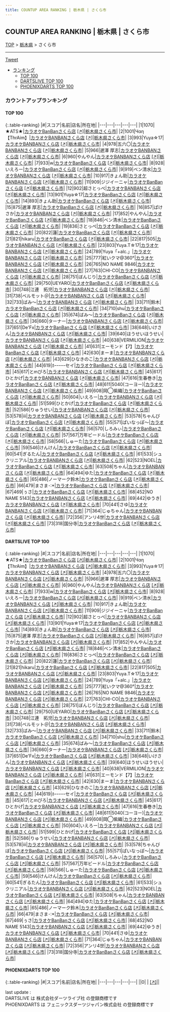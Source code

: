 ```yaml
---
title: COUNTUP AREA RANKING | 栃木県 | さくら市
---
```

## COUNTUP AREA RANKING | 栃木県 | さくら市

[TOP](/darts/rank/) > [栃木県](/darts/rank/栃木県/) > さくら市

___

<a href="https://twitter.com/share?ref_src=twsrc%5Etfw" data-text="COUNTUP AREA RANKING | 栃木県さくら市" class="twitter-share-button" data-hashtags="DARTSLIVE,PHOENIXDARTS,darts,ダーツ" data-show-count="false">Tweet</a>

* [ランキング](#カウントアップランキング)
    * [TOP 100](#top-100)
    * [DARTSLIVE TOP 100](#dartslive-top-100)
    * [PHOENIXDARTS TOP 100](#phoenixdarts-top-100)

### カウントアップランキング

#### TOP 100



{:.table-ranking}
|#|スコア|名前|店名|所在地|
|---|---|---|---|---|
|1|1070|<span class="rank-name-dl">★ATS★</span>|<a href="/darts/rank/shops/249f46923e23f4910d9b047a20a7ba1e.html">カラオケBanBanさくら店</a> <a href="https://search.dartslive.com/jp/shop/249f46923e23f4910d9b047a20a7ba1e">[↗]</a>|<a href="/darts/rank/栃木県/さくら市">栃木県さくら市</a>|
|2|1001|<span class="rank-name-dl">Чαη【ThrAim】</span>|<a href="/darts/rank/shops/249f46923e23f4910d9b047a20a7ba1e.html">カラオケBANBANさくら店</a> <a href="https://search.dartslive.com/jp/shop/249f46923e23f4910d9b047a20a7ba1e">[↗]</a>|<a href="/darts/rank/栃木県/さくら市">栃木県さくら市</a>|
|3|993|<span class="rank-name-dl">Yuya☆17</span>|<a href="/darts/rank/shops/249f46923e23f4910d9b047a20a7ba1e.html">カラオケBANBANさくら店</a> <a href="https://search.dartslive.com/jp/shop/249f46923e23f4910d9b047a20a7ba1e">[↗]</a>|<a href="/darts/rank/栃木県/さくら市">栃木県さくら市</a>|
|4|978|<span class="rank-name-dl">五六〇</span>|<a href="/darts/rank/shops/249f46923e23f4910d9b047a20a7ba1e.html">カラオケBANBANさくら店</a> <a href="https://search.dartslive.com/jp/shop/249f46923e23f4910d9b047a20a7ba1e">[↗]</a>|<a href="/darts/rank/栃木県/さくら市">栃木県さくら市</a>|
|5|966|<span class="rank-name-dl">遅澤 厚志</span>|<a href="/darts/rank/shops/249f46923e23f4910d9b047a20a7ba1e.html">カラオケBANBANさくら店</a> <a href="https://search.dartslive.com/jp/shop/249f46923e23f4910d9b047a20a7ba1e">[↗]</a>|<a href="/darts/rank/栃木県/さくら市">栃木県さくら市</a>|
|6|960|<span class="rank-name-dl">やんやん</span>|<a href="/darts/rank/shops/249f46923e23f4910d9b047a20a7ba1e.html">カラオケBANBANさくら店</a> <a href="https://search.dartslive.com/jp/shop/249f46923e23f4910d9b047a20a7ba1e">[↗]</a>|<a href="/darts/rank/栃木県/さくら市">栃木県さくら市</a>|
|7|933|<span class="rank-name-dl">w</span>|<a href="/darts/rank/shops/249f46923e23f4910d9b047a20a7ba1e.html">カラオケBanBanさくら店</a> <a href="https://search.dartslive.com/jp/shop/249f46923e23f4910d9b047a20a7ba1e">[↗]</a>|<a href="/darts/rank/栃木県/さくら市">栃木県さくら市</a>|
|8|928|<span class="rank-name-dl">いえろー</span>|<a href="/darts/rank/shops/249f46923e23f4910d9b047a20a7ba1e.html">カラオケBanBanさくら店</a> <a href="https://search.dartslive.com/jp/shop/249f46923e23f4910d9b047a20a7ba1e">[↗]</a>|<a href="/darts/rank/栃木県/さくら市">栃木県さくら市</a>|
|9|919|<span class="rank-name-dl">ベン清水</span>|<a href="/darts/rank/shops/249f46923e23f4910d9b047a20a7ba1e.html">カラオケBANBANさくら店</a> <a href="https://search.dartslive.com/jp/shop/249f46923e23f4910d9b047a20a7ba1e">[↗]</a>|<a href="/darts/rank/栃木県/さくら市">栃木県さくら市</a>|
|10|917|<span class="rank-name-dl">きょん助</span>|<a href="/darts/rank/shops/249f46923e23f4910d9b047a20a7ba1e.html">カラオケBANBANさくら店</a> <a href="https://search.dartslive.com/jp/shop/249f46923e23f4910d9b047a20a7ba1e">[↗]</a>|<a href="/darts/rank/栃木県/さくら市">栃木県さくら市</a>|
|11|909|<span class="rank-name-dl">ジジイーニャ</span>|<a href="/darts/rank/shops/249f46923e23f4910d9b047a20a7ba1e.html">カラオケBanBanさくら店</a> <a href="https://search.dartslive.com/jp/shop/249f46923e23f4910d9b047a20a7ba1e">[↗]</a>|<a href="/darts/rank/栃木県/さくら市">栃木県さくら市</a>|
|12|902|<span class="rank-name-dl">超さとっぺ</span>|<a href="/darts/rank/shops/249f46923e23f4910d9b047a20a7ba1e.html">カラオケBANBANさくら店</a> <a href="https://search.dartslive.com/jp/shop/249f46923e23f4910d9b047a20a7ba1e">[↗]</a>|<a href="/darts/rank/栃木県/さくら市">栃木県さくら市</a>|
|13|901|<span class="rank-name-dl">Yuya☆17</span>|<a href="/darts/rank/shops/249f46923e23f4910d9b047a20a7ba1e.html">カラオケBanBanさくら店</a> <a href="https://search.dartslive.com/jp/shop/249f46923e23f4910d9b047a20a7ba1e">[↗]</a>|<a href="/darts/rank/栃木県/さくら市">栃木県さくら市</a>|
|14|893|<span class="rank-name-dl">きょん助</span>|<a href="/darts/rank/shops/249f46923e23f4910d9b047a20a7ba1e.html">カラオケBanBanさくら店</a> <a href="https://search.dartslive.com/jp/shop/249f46923e23f4910d9b047a20a7ba1e">[↗]</a>|<a href="/darts/rank/栃木県/さくら市">栃木県さくら市</a>|
|15|875|<span class="rank-name-dl">遅澤 厚志</span>|<a href="/darts/rank/shops/249f46923e23f4910d9b047a20a7ba1e.html">カラオケBanBanさくら店</a> <a href="https://search.dartslive.com/jp/shop/249f46923e23f4910d9b047a20a7ba1e">[↗]</a>|<a href="/darts/rank/栃木県/さくら市">栃木県さくら市</a>|
|16|857|<span class="rank-name-dl">ぱけさか</span>|<a href="/darts/rank/shops/249f46923e23f4910d9b047a20a7ba1e.html">カラオケBANBANさくら店</a> <a href="https://search.dartslive.com/jp/shop/249f46923e23f4910d9b047a20a7ba1e">[↗]</a>|<a href="/darts/rank/栃木県/さくら市">栃木県さくら市</a>|
|17|852|<span class="rank-name-dl">やんやん</span>|<a href="/darts/rank/shops/249f46923e23f4910d9b047a20a7ba1e.html">カラオケBanBanさくら店</a> <a href="https://search.dartslive.com/jp/shop/249f46923e23f4910d9b047a20a7ba1e">[↗]</a>|<a href="/darts/rank/栃木県/さくら市">栃木県さくら市</a>|
|18|846|<span class="rank-name-dl">ベン清水</span>|<a href="/darts/rank/shops/249f46923e23f4910d9b047a20a7ba1e.html">カラオケBanBanさくら店</a> <a href="https://search.dartslive.com/jp/shop/249f46923e23f4910d9b047a20a7ba1e">[↗]</a>|<a href="/darts/rank/栃木県/さくら市">栃木県さくら市</a>|
|19|836|<span class="rank-name-dl">さとっぺ</span>|<a href="/darts/rank/shops/249f46923e23f4910d9b047a20a7ba1e.html">カラオケBanBanさくら店</a> <a href="https://search.dartslive.com/jp/shop/249f46923e23f4910d9b047a20a7ba1e">[↗]</a>|<a href="/darts/rank/栃木県/さくら市">栃木県さくら市</a>|
|20|822|<span class="rank-name-dl">蓮</span>|<a href="/darts/rank/shops/249f46923e23f4910d9b047a20a7ba1e.html">カラオケBanBanさくら店</a> <a href="https://search.dartslive.com/jp/shop/249f46923e23f4910d9b047a20a7ba1e">[↗]</a>|<a href="/darts/rank/栃木県/さくら市">栃木県さくら市</a>|
|21|821|<span class="rank-name-dl">hikaru</span>|<a href="/darts/rank/shops/249f46923e23f4910d9b047a20a7ba1e.html">カラオケBanBanさくら店</a> <a href="https://search.dartslive.com/jp/shop/249f46923e23f4910d9b047a20a7ba1e">[↗]</a>|<a href="/darts/rank/栃木県/さくら市">栃木県さくら市</a>|
|22|817|<span class="rank-name-dl">505</span>|<a href="/darts/rank/shops/249f46923e23f4910d9b047a20a7ba1e.html">カラオケBANBANさくら店</a> <a href="https://search.dartslive.com/jp/shop/249f46923e23f4910d9b047a20a7ba1e">[↗]</a>|<a href="/darts/rank/栃木県/さくら市">栃木県さくら市</a>|
|23|803|<span class="rank-name-dl">Yuya.T☆17</span>|<a href="/darts/rank/shops/249f46923e23f4910d9b047a20a7ba1e.html">カラオケBANBANさくら店</a> <a href="https://search.dartslive.com/jp/shop/249f46923e23f4910d9b047a20a7ba1e">[↗]</a>|<a href="/darts/rank/栃木県/さくら市">栃木県さくら市</a>|
|24|789|<span class="rank-name-dl">Yuya「+alc.」</span>|<a href="/darts/rank/shops/249f46923e23f4910d9b047a20a7ba1e.html">カラオケBANBANさくら店</a> <a href="https://search.dartslive.com/jp/shop/249f46923e23f4910d9b047a20a7ba1e">[↗]</a>|<a href="/darts/rank/栃木県/さくら市">栃木県さくら市</a>|
|25|777|<span class="rank-name-dl">紅いクマ@360°</span>|<a href="/darts/rank/shops/249f46923e23f4910d9b047a20a7ba1e.html">カラオケBANBANさくら店</a> <a href="https://search.dartslive.com/jp/shop/249f46923e23f4910d9b047a20a7ba1e">[↗]</a>|<a href="/darts/rank/栃木県/さくら市">栃木県さくら市</a>|
|26|765|<span class="rank-name-dl">NO NAME 9846</span>|<a href="/darts/rank/shops/249f46923e23f4910d9b047a20a7ba1e.html">カラオケBANBANさくら店</a> <a href="https://search.dartslive.com/jp/shop/249f46923e23f4910d9b047a20a7ba1e">[↗]</a>|<a href="/darts/rank/栃木県/さくら市">栃木県さくら市</a>|
|27|763|<span class="rank-name-dl">CHI-CO</span>|<a href="/darts/rank/shops/249f46923e23f4910d9b047a20a7ba1e.html">カラオケBANBANさくら店</a> <a href="https://search.dartslive.com/jp/shop/249f46923e23f4910d9b047a20a7ba1e">[↗]</a>|<a href="/darts/rank/栃木県/さくら市">栃木県さくら市</a>|
|28|751|<span class="rank-name-dl">ぼんじり</span>|<a href="/darts/rank/shops/249f46923e23f4910d9b047a20a7ba1e.html">カラオケBanBanさくら店</a> <a href="https://search.dartslive.com/jp/shop/249f46923e23f4910d9b047a20a7ba1e">[↗]</a>|<a href="/darts/rank/栃木県/さくら市">栃木県さくら市</a>|
|29|750|<span class="rank-name-dl">UEYARO</span>|<a href="/darts/rank/shops/249f46923e23f4910d9b047a20a7ba1e.html">カラオケBanBanさくら店</a> <a href="https://search.dartslive.com/jp/shop/249f46923e23f4910d9b047a20a7ba1e">[↗]</a>|<a href="/darts/rank/栃木県/さくら市">栃木県さくら市</a>|
|30|748|<span class="rank-name-dl">江連　拓児</span>|<a href="/darts/rank/shops/249f46923e23f4910d9b047a20a7ba1e.html">カラオケBANBANさくら店</a> <a href="https://search.dartslive.com/jp/shop/249f46923e23f4910d9b047a20a7ba1e">[↗]</a>|<a href="/darts/rank/栃木県/さくら市">栃木県さくら市</a>|
|31|738|<span class="rank-name-dl">ベルモット＠</span>|<a href="/darts/rank/shops/249f46923e23f4910d9b047a20a7ba1e.html">カラオケBANBANさくら店</a> <a href="https://search.dartslive.com/jp/shop/249f46923e23f4910d9b047a20a7ba1e">[↗]</a>|<a href="/darts/rank/栃木県/さくら市">栃木県さくら市</a>|
|32|733|<span class="rank-name-dl">ばみ〜</span>|<a href="/darts/rank/shops/249f46923e23f4910d9b047a20a7ba1e.html">カラオケBANBANさくら店</a> <a href="https://search.dartslive.com/jp/shop/249f46923e23f4910d9b047a20a7ba1e">[↗]</a>|<a href="/darts/rank/栃木県/さくら市">栃木県さくら市</a>|
|33|711|<span class="rank-name-dl">鈴木</span>|<a href="/darts/rank/shops/249f46923e23f4910d9b047a20a7ba1e.html">カラオケBanBanさくら店</a> <a href="https://search.dartslive.com/jp/shop/249f46923e23f4910d9b047a20a7ba1e">[↗]</a>|<a href="/darts/rank/栃木県/さくら市">栃木県さくら市</a>|
|34|710|<span class="rank-name-dl">shu</span>|<a href="/darts/rank/shops/249f46923e23f4910d9b047a20a7ba1e.html">カラオケBanBanさくら店</a> <a href="https://search.dartslive.com/jp/shop/249f46923e23f4910d9b047a20a7ba1e">[↗]</a>|<a href="/darts/rank/栃木県/さくら市">栃木県さくら市</a>|
|35|674|<span class="rank-name-dl">ばみ〜</span>|<a href="/darts/rank/shops/249f46923e23f4910d9b047a20a7ba1e.html">カラオケBanBanさくら店</a> <a href="https://search.dartslive.com/jp/shop/249f46923e23f4910d9b047a20a7ba1e">[↗]</a>|<a href="/darts/rank/栃木県/さくら市">栃木県さくら市</a>|
|36|660|<span class="rank-name-dl">ターナー</span>|<a href="/darts/rank/shops/249f46923e23f4910d9b047a20a7ba1e.html">カラオケBANBANさくら店</a> <a href="https://search.dartslive.com/jp/shop/249f46923e23f4910d9b047a20a7ba1e">[↗]</a>|<a href="/darts/rank/栃木県/さくら市">栃木県さくら市</a>|
|37|651|<span class="rank-name-dl">De&#x27;Fx</span>|<a href="/darts/rank/shops/249f46923e23f4910d9b047a20a7ba1e.html">カラオケBanBanさくら店</a> <a href="https://search.dartslive.com/jp/shop/249f46923e23f4910d9b047a20a7ba1e">[↗]</a>|<a href="/darts/rank/栃木県/さくら市">栃木県さくら市</a>|
|38|648|<span class="rank-name-dl">いけさん</span>|<a href="/darts/rank/shops/249f46923e23f4910d9b047a20a7ba1e.html">カラオケBANBANさくら店</a> <a href="https://search.dartslive.com/jp/shop/249f46923e23f4910d9b047a20a7ba1e">[↗]</a>|<a href="/darts/rank/栃木県/さくら市">栃木県さくら市</a>|
|39|640|<span class="rank-name-dl">ほうせいほうせい</span>|<a href="/darts/rank/shops/249f46923e23f4910d9b047a20a7ba1e.html">カラオケBANBANさくら店</a> <a href="https://search.dartslive.com/jp/shop/249f46923e23f4910d9b047a20a7ba1e">[↗]</a>|<a href="/darts/rank/栃木県/さくら市">栃木県さくら市</a>|
|40|638|<span class="rank-name-dl">VERMILION</span>|<a href="/darts/rank/shops/249f46923e23f4910d9b047a20a7ba1e.html">カラオケBANBANさくら店</a> <a href="https://search.dartslive.com/jp/shop/249f46923e23f4910d9b047a20a7ba1e">[↗]</a>|<a href="/darts/rank/栃木県/さくら市">栃木県さくら市</a>|
|41|631|<span class="rank-name-dl">エーモンド【7】</span>|<a href="/darts/rank/shops/249f46923e23f4910d9b047a20a7ba1e.html">カラオケBanBanさくら店</a> <a href="https://search.dartslive.com/jp/shop/249f46923e23f4910d9b047a20a7ba1e">[↗]</a>|<a href="/darts/rank/栃木県/さくら市">栃木県さくら市</a>|
|42|630|<span class="rank-name-dl">まーま</span>|<a href="/darts/rank/shops/249f46923e23f4910d9b047a20a7ba1e.html">カラオケBANBANさくら店</a> <a href="https://search.dartslive.com/jp/shop/249f46923e23f4910d9b047a20a7ba1e">[↗]</a>|<a href="/darts/rank/栃木県/さくら市">栃木県さくら市</a>|
|43|629|<span class="rank-name-dl">ひなきのこ</span>|<a href="/darts/rank/shops/249f46923e23f4910d9b047a20a7ba1e.html">カラオケBANBANさくら店</a> <a href="https://search.dartslive.com/jp/shop/249f46923e23f4910d9b047a20a7ba1e">[↗]</a>|<a href="/darts/rank/栃木県/さくら市">栃木県さくら市</a>|
|44|619|<span class="rank-name-dl">ﾎｰｰｰｰｰセイ</span>|<a href="/darts/rank/shops/249f46923e23f4910d9b047a20a7ba1e.html">カラオケBanBanさくら店</a> <a href="https://search.dartslive.com/jp/shop/249f46923e23f4910d9b047a20a7ba1e">[↗]</a>|<a href="/darts/rank/栃木県/さくら市">栃木県さくら市</a>|
|45|617|<span class="rank-name-dl">とmぴろ</span>|<a href="/darts/rank/shops/249f46923e23f4910d9b047a20a7ba1e.html">カラオケBANBANさくら店</a> <a href="https://search.dartslive.com/jp/shop/249f46923e23f4910d9b047a20a7ba1e">[↗]</a>|<a href="/darts/rank/栃木県/さくら市">栃木県さくら市</a>|
|45|617|<span class="rank-name-dl">ひとかげ</span>|<a href="/darts/rank/shops/249f46923e23f4910d9b047a20a7ba1e.html">カラオケBANBANさくら店</a> <a href="https://search.dartslive.com/jp/shop/249f46923e23f4910d9b047a20a7ba1e">[↗]</a>|<a href="/darts/rank/栃木県/さくら市">栃木県さくら市</a>|
|47|616|<span class="rank-name-dl">生春巻き</span>|<a href="/darts/rank/shops/249f46923e23f4910d9b047a20a7ba1e.html">カラオケBanBanさくら店</a> <a href="https://search.dartslive.com/jp/shop/249f46923e23f4910d9b047a20a7ba1e">[↗]</a>|<a href="/darts/rank/栃木県/さくら市">栃木県さくら市</a>|
|48|611|<span class="rank-name-dl">5040(コーヨー)</span>|<a href="/darts/rank/shops/249f46923e23f4910d9b047a20a7ba1e.html">カラオケBANBANさくら店</a> <a href="https://search.dartslive.com/jp/shop/249f46923e23f4910d9b047a20a7ba1e">[↗]</a>|<a href="/darts/rank/栃木県/さくら市">栃木県さくら市</a>|
|49|608|<span class="rank-name-dl">岡◯紫織</span>|<a href="/darts/rank/shops/249f46923e23f4910d9b047a20a7ba1e.html">カラオケBanBanさくら店</a> <a href="https://search.dartslive.com/jp/shop/249f46923e23f4910d9b047a20a7ba1e">[↗]</a>|<a href="/darts/rank/栃木県/さくら市">栃木県さくら市</a>|
|50|604|<span class="rank-name-dl">いえろー</span>|<a href="/darts/rank/shops/249f46923e23f4910d9b047a20a7ba1e.html">カラオケBANBANさくら店</a> <a href="https://search.dartslive.com/jp/shop/249f46923e23f4910d9b047a20a7ba1e">[↗]</a>|<a href="/darts/rank/栃木県/さくら市">栃木県さくら市</a>|
|51|599|<span class="rank-name-dl">ひとかげ</span>|<a href="/darts/rank/shops/249f46923e23f4910d9b047a20a7ba1e.html">カラオケBanBanさくら店</a> <a href="https://search.dartslive.com/jp/shop/249f46923e23f4910d9b047a20a7ba1e">[↗]</a>|<a href="/darts/rank/栃木県/さくら市">栃木県さくら市</a>|
|52|586|<span class="rank-name-dl">りゅうせい</span>|<a href="/darts/rank/shops/249f46923e23f4910d9b047a20a7ba1e.html">カラオケBANBANさくら店</a> <a href="https://search.dartslive.com/jp/shop/249f46923e23f4910d9b047a20a7ba1e">[↗]</a>|<a href="/darts/rank/栃木県/さくら市">栃木県さくら市</a>|
|53|578|<span class="rank-name-dl">iii</span>|<a href="/darts/rank/shops/249f46923e23f4910d9b047a20a7ba1e.html">カラオケBANBANさくら店</a> <a href="https://search.dartslive.com/jp/shop/249f46923e23f4910d9b047a20a7ba1e">[↗]</a>|<a href="/darts/rank/栃木県/さくら市">栃木県さくら市</a>|
|53|578|<span class="rank-name-dl">ちゃんびぼ</span>|<a href="/darts/rank/shops/249f46923e23f4910d9b047a20a7ba1e.html">カラオケBanBanさくら店</a> <a href="https://search.dartslive.com/jp/shop/249f46923e23f4910d9b047a20a7ba1e">[↗]</a>|<a href="/darts/rank/栃木県/さくら市">栃木県さくら市</a>|
|55|571|<span class="rank-name-dl">ぱいなっぽ〜</span>|<a href="/darts/rank/shops/249f46923e23f4910d9b047a20a7ba1e.html">カラオケBanBanさくら店</a> <a href="https://search.dartslive.com/jp/shop/249f46923e23f4910d9b047a20a7ba1e">[↗]</a>|<a href="/darts/rank/栃木県/さくら市">栃木県さくら市</a>|
|56|570|<span class="rank-name-dl">しろみぃ</span>|<a href="/darts/rank/shops/249f46923e23f4910d9b047a20a7ba1e.html">カラオケBanBanさくら店</a> <a href="https://search.dartslive.com/jp/shop/249f46923e23f4910d9b047a20a7ba1e">[↗]</a>|<a href="/darts/rank/栃木県/さくら市">栃木県さくら市</a>|
|57|567|<span class="rank-name-dl">万年ビードル</span>|<a href="/darts/rank/shops/249f46923e23f4910d9b047a20a7ba1e.html">カラオケBanBanさくら店</a> <a href="https://search.dartslive.com/jp/shop/249f46923e23f4910d9b047a20a7ba1e">[↗]</a>|<a href="/darts/rank/栃木県/さくら市">栃木県さくら市</a>|
|58|566|<span class="rank-name-dl">しゅーた</span>|<a href="/darts/rank/shops/249f46923e23f4910d9b047a20a7ba1e.html">カラオケBanBanさくら店</a> <a href="https://search.dartslive.com/jp/shop/249f46923e23f4910d9b047a20a7ba1e">[↗]</a>|<a href="/darts/rank/栃木県/さくら市">栃木県さくら市</a>|
|59|546|<span class="rank-name-dl">けんけん</span>|<a href="/darts/rank/shops/249f46923e23f4910d9b047a20a7ba1e.html">カラオケBanBanさくら店</a> <a href="https://search.dartslive.com/jp/shop/249f46923e23f4910d9b047a20a7ba1e">[↗]</a>|<a href="/darts/rank/栃木県/さくら市">栃木県さくら市</a>|
|60|541|<span class="rank-name-dl">ぎるたん</span>|<a href="/darts/rank/shops/249f46923e23f4910d9b047a20a7ba1e.html">カラオケBanBanさくら店</a> <a href="https://search.dartslive.com/jp/shop/249f46923e23f4910d9b047a20a7ba1e">[↗]</a>|<a href="/darts/rank/栃木県/さくら市">栃木県さくら市</a>|
|61|533|<span class="rank-name-dl">シュクリニアル</span>|<a href="/darts/rank/shops/249f46923e23f4910d9b047a20a7ba1e.html">カラオケBANBANさくら店</a> <a href="https://search.dartslive.com/jp/shop/249f46923e23f4910d9b047a20a7ba1e">[↗]</a>|<a href="/darts/rank/栃木県/さくら市">栃木県さくら市</a>|
|62|523|<span class="rank-name-dl">NOEL</span>|<a href="/darts/rank/shops/249f46923e23f4910d9b047a20a7ba1e.html">カラオケBanBanさくら店</a> <a href="https://search.dartslive.com/jp/shop/249f46923e23f4910d9b047a20a7ba1e">[↗]</a>|<a href="/darts/rank/栃木県/さくら市">栃木県さくら市</a>|
|63|508|<span class="rank-name-dl">ちゃん</span>|<a href="/darts/rank/shops/249f46923e23f4910d9b047a20a7ba1e.html">カラオケBANBANさくら店</a> <a href="https://search.dartslive.com/jp/shop/249f46923e23f4910d9b047a20a7ba1e">[↗]</a>|<a href="/darts/rank/栃木県/さくら市">栃木県さくら市</a>|
|64|494|<span class="rank-name-dl">ゆた</span>|<a href="/darts/rank/shops/249f46923e23f4910d9b047a20a7ba1e.html">カラオケBanBanさくら店</a> <a href="https://search.dartslive.com/jp/shop/249f46923e23f4910d9b047a20a7ba1e">[↗]</a>|<a href="/darts/rank/栃木県/さくら市">栃木県さくら市</a>|
|65|486|<span class="rank-name-dl">ノーマーク鈴木</span>|<a href="/darts/rank/shops/249f46923e23f4910d9b047a20a7ba1e.html">カラオケBanBanさくら店</a> <a href="https://search.dartslive.com/jp/shop/249f46923e23f4910d9b047a20a7ba1e">[↗]</a>|<a href="/darts/rank/栃木県/さくら市">栃木県さくら市</a>|
|66|479|<span class="rank-name-dl">まさま･:*</span>|<a href="/darts/rank/shops/249f46923e23f4910d9b047a20a7ba1e.html">カラオケBanBanさくら店</a> <a href="https://search.dartslive.com/jp/shop/249f46923e23f4910d9b047a20a7ba1e">[↗]</a>|<a href="/darts/rank/栃木県/さくら市">栃木県さくら市</a>|
|67|469|<span class="rank-name-dl">ぅさ</span>|<a href="/darts/rank/shops/249f46923e23f4910d9b047a20a7ba1e.html">カラオケBanBanさくら店</a> <a href="https://search.dartslive.com/jp/shop/249f46923e23f4910d9b047a20a7ba1e">[↗]</a>|<a href="/darts/rank/栃木県/さくら市">栃木県さくら市</a>|
|68|452|<span class="rank-name-dl">NO NAME 5143</span>|<a href="/darts/rank/shops/249f46923e23f4910d9b047a20a7ba1e.html">カラオケBANBANさくら店</a> <a href="https://search.dartslive.com/jp/shop/249f46923e23f4910d9b047a20a7ba1e">[↗]</a>|<a href="/darts/rank/栃木県/さくら市">栃木県さくら市</a>|
|69|442|<span class="rank-name-dl">ゆうき</span>|<a href="/darts/rank/shops/249f46923e23f4910d9b047a20a7ba1e.html">カラオケBANBANさくら店</a> <a href="https://search.dartslive.com/jp/shop/249f46923e23f4910d9b047a20a7ba1e">[↗]</a>|<a href="/darts/rank/栃木県/さくら市">栃木県さくら市</a>|
|70|441|<span class="rank-name-dl">さゆ</span>|<a href="/darts/rank/shops/249f46923e23f4910d9b047a20a7ba1e.html">カラオケBANBANさくら店</a> <a href="https://search.dartslive.com/jp/shop/249f46923e23f4910d9b047a20a7ba1e">[↗]</a>|<a href="/darts/rank/栃木県/さくら市">栃木県さくら市</a>|
|71|364|<span class="rank-name-dl">じゅちゃん</span>|<a href="/darts/rank/shops/249f46923e23f4910d9b047a20a7ba1e.html">カラオケBANBANさくら店</a> <a href="https://search.dartslive.com/jp/shop/249f46923e23f4910d9b047a20a7ba1e">[↗]</a>|<a href="/darts/rank/栃木県/さくら市">栃木県さくら市</a>|
|72|356|<span class="rank-name-dl">アンリ4世</span>|<a href="/darts/rank/shops/249f46923e23f4910d9b047a20a7ba1e.html">カラオケBANBANさくら店</a> <a href="https://search.dartslive.com/jp/shop/249f46923e23f4910d9b047a20a7ba1e">[↗]</a>|<a href="/darts/rank/栃木県/さくら市">栃木県さくら市</a>|
|73|318|<span class="rank-name-dl">国分寺</span>|<a href="/darts/rank/shops/249f46923e23f4910d9b047a20a7ba1e.html">カラオケBanBanさくら店</a> <a href="https://search.dartslive.com/jp/shop/249f46923e23f4910d9b047a20a7ba1e">[↗]</a>|<a href="/darts/rank/栃木県/さくら市">栃木県さくら市</a>|


#### DARTSLIVE TOP 100



{:.table-ranking}
|#|スコア|名前|店名|所在地|
|---|---|---|---|---|
|1|1070|<span class="rank-name-dl">★ATS★</span>|<a href="/darts/rank/shops/249f46923e23f4910d9b047a20a7ba1e.html">カラオケBanBanさくら店</a> <a href="https://search.dartslive.com/jp/shop/249f46923e23f4910d9b047a20a7ba1e">[↗]</a>|<a href="/darts/rank/栃木県/さくら市">栃木県さくら市</a>|
|2|1001|<span class="rank-name-dl">Чαη【ThrAim】</span>|<a href="/darts/rank/shops/249f46923e23f4910d9b047a20a7ba1e.html">カラオケBANBANさくら店</a> <a href="https://search.dartslive.com/jp/shop/249f46923e23f4910d9b047a20a7ba1e">[↗]</a>|<a href="/darts/rank/栃木県/さくら市">栃木県さくら市</a>|
|3|993|<span class="rank-name-dl">Yuya☆17</span>|<a href="/darts/rank/shops/249f46923e23f4910d9b047a20a7ba1e.html">カラオケBANBANさくら店</a> <a href="https://search.dartslive.com/jp/shop/249f46923e23f4910d9b047a20a7ba1e">[↗]</a>|<a href="/darts/rank/栃木県/さくら市">栃木県さくら市</a>|
|4|978|<span class="rank-name-dl">五六〇</span>|<a href="/darts/rank/shops/249f46923e23f4910d9b047a20a7ba1e.html">カラオケBANBANさくら店</a> <a href="https://search.dartslive.com/jp/shop/249f46923e23f4910d9b047a20a7ba1e">[↗]</a>|<a href="/darts/rank/栃木県/さくら市">栃木県さくら市</a>|
|5|966|<span class="rank-name-dl">遅澤 厚志</span>|<a href="/darts/rank/shops/249f46923e23f4910d9b047a20a7ba1e.html">カラオケBANBANさくら店</a> <a href="https://search.dartslive.com/jp/shop/249f46923e23f4910d9b047a20a7ba1e">[↗]</a>|<a href="/darts/rank/栃木県/さくら市">栃木県さくら市</a>|
|6|960|<span class="rank-name-dl">やんやん</span>|<a href="/darts/rank/shops/249f46923e23f4910d9b047a20a7ba1e.html">カラオケBANBANさくら店</a> <a href="https://search.dartslive.com/jp/shop/249f46923e23f4910d9b047a20a7ba1e">[↗]</a>|<a href="/darts/rank/栃木県/さくら市">栃木県さくら市</a>|
|7|933|<span class="rank-name-dl">w</span>|<a href="/darts/rank/shops/249f46923e23f4910d9b047a20a7ba1e.html">カラオケBanBanさくら店</a> <a href="https://search.dartslive.com/jp/shop/249f46923e23f4910d9b047a20a7ba1e">[↗]</a>|<a href="/darts/rank/栃木県/さくら市">栃木県さくら市</a>|
|8|928|<span class="rank-name-dl">いえろー</span>|<a href="/darts/rank/shops/249f46923e23f4910d9b047a20a7ba1e.html">カラオケBanBanさくら店</a> <a href="https://search.dartslive.com/jp/shop/249f46923e23f4910d9b047a20a7ba1e">[↗]</a>|<a href="/darts/rank/栃木県/さくら市">栃木県さくら市</a>|
|9|919|<span class="rank-name-dl">ベン清水</span>|<a href="/darts/rank/shops/249f46923e23f4910d9b047a20a7ba1e.html">カラオケBANBANさくら店</a> <a href="https://search.dartslive.com/jp/shop/249f46923e23f4910d9b047a20a7ba1e">[↗]</a>|<a href="/darts/rank/栃木県/さくら市">栃木県さくら市</a>|
|10|917|<span class="rank-name-dl">きょん助</span>|<a href="/darts/rank/shops/249f46923e23f4910d9b047a20a7ba1e.html">カラオケBANBANさくら店</a> <a href="https://search.dartslive.com/jp/shop/249f46923e23f4910d9b047a20a7ba1e">[↗]</a>|<a href="/darts/rank/栃木県/さくら市">栃木県さくら市</a>|
|11|909|<span class="rank-name-dl">ジジイーニャ</span>|<a href="/darts/rank/shops/249f46923e23f4910d9b047a20a7ba1e.html">カラオケBanBanさくら店</a> <a href="https://search.dartslive.com/jp/shop/249f46923e23f4910d9b047a20a7ba1e">[↗]</a>|<a href="/darts/rank/栃木県/さくら市">栃木県さくら市</a>|
|12|902|<span class="rank-name-dl">超さとっぺ</span>|<a href="/darts/rank/shops/249f46923e23f4910d9b047a20a7ba1e.html">カラオケBANBANさくら店</a> <a href="https://search.dartslive.com/jp/shop/249f46923e23f4910d9b047a20a7ba1e">[↗]</a>|<a href="/darts/rank/栃木県/さくら市">栃木県さくら市</a>|
|13|901|<span class="rank-name-dl">Yuya☆17</span>|<a href="/darts/rank/shops/249f46923e23f4910d9b047a20a7ba1e.html">カラオケBanBanさくら店</a> <a href="https://search.dartslive.com/jp/shop/249f46923e23f4910d9b047a20a7ba1e">[↗]</a>|<a href="/darts/rank/栃木県/さくら市">栃木県さくら市</a>|
|14|893|<span class="rank-name-dl">きょん助</span>|<a href="/darts/rank/shops/249f46923e23f4910d9b047a20a7ba1e.html">カラオケBanBanさくら店</a> <a href="https://search.dartslive.com/jp/shop/249f46923e23f4910d9b047a20a7ba1e">[↗]</a>|<a href="/darts/rank/栃木県/さくら市">栃木県さくら市</a>|
|15|875|<span class="rank-name-dl">遅澤 厚志</span>|<a href="/darts/rank/shops/249f46923e23f4910d9b047a20a7ba1e.html">カラオケBanBanさくら店</a> <a href="https://search.dartslive.com/jp/shop/249f46923e23f4910d9b047a20a7ba1e">[↗]</a>|<a href="/darts/rank/栃木県/さくら市">栃木県さくら市</a>|
|16|857|<span class="rank-name-dl">ぱけさか</span>|<a href="/darts/rank/shops/249f46923e23f4910d9b047a20a7ba1e.html">カラオケBANBANさくら店</a> <a href="https://search.dartslive.com/jp/shop/249f46923e23f4910d9b047a20a7ba1e">[↗]</a>|<a href="/darts/rank/栃木県/さくら市">栃木県さくら市</a>|
|17|852|<span class="rank-name-dl">やんやん</span>|<a href="/darts/rank/shops/249f46923e23f4910d9b047a20a7ba1e.html">カラオケBanBanさくら店</a> <a href="https://search.dartslive.com/jp/shop/249f46923e23f4910d9b047a20a7ba1e">[↗]</a>|<a href="/darts/rank/栃木県/さくら市">栃木県さくら市</a>|
|18|846|<span class="rank-name-dl">ベン清水</span>|<a href="/darts/rank/shops/249f46923e23f4910d9b047a20a7ba1e.html">カラオケBanBanさくら店</a> <a href="https://search.dartslive.com/jp/shop/249f46923e23f4910d9b047a20a7ba1e">[↗]</a>|<a href="/darts/rank/栃木県/さくら市">栃木県さくら市</a>|
|19|836|<span class="rank-name-dl">さとっぺ</span>|<a href="/darts/rank/shops/249f46923e23f4910d9b047a20a7ba1e.html">カラオケBanBanさくら店</a> <a href="https://search.dartslive.com/jp/shop/249f46923e23f4910d9b047a20a7ba1e">[↗]</a>|<a href="/darts/rank/栃木県/さくら市">栃木県さくら市</a>|
|20|822|<span class="rank-name-dl">蓮</span>|<a href="/darts/rank/shops/249f46923e23f4910d9b047a20a7ba1e.html">カラオケBanBanさくら店</a> <a href="https://search.dartslive.com/jp/shop/249f46923e23f4910d9b047a20a7ba1e">[↗]</a>|<a href="/darts/rank/栃木県/さくら市">栃木県さくら市</a>|
|21|821|<span class="rank-name-dl">hikaru</span>|<a href="/darts/rank/shops/249f46923e23f4910d9b047a20a7ba1e.html">カラオケBanBanさくら店</a> <a href="https://search.dartslive.com/jp/shop/249f46923e23f4910d9b047a20a7ba1e">[↗]</a>|<a href="/darts/rank/栃木県/さくら市">栃木県さくら市</a>|
|22|817|<span class="rank-name-dl">505</span>|<a href="/darts/rank/shops/249f46923e23f4910d9b047a20a7ba1e.html">カラオケBANBANさくら店</a> <a href="https://search.dartslive.com/jp/shop/249f46923e23f4910d9b047a20a7ba1e">[↗]</a>|<a href="/darts/rank/栃木県/さくら市">栃木県さくら市</a>|
|23|803|<span class="rank-name-dl">Yuya.T☆17</span>|<a href="/darts/rank/shops/249f46923e23f4910d9b047a20a7ba1e.html">カラオケBANBANさくら店</a> <a href="https://search.dartslive.com/jp/shop/249f46923e23f4910d9b047a20a7ba1e">[↗]</a>|<a href="/darts/rank/栃木県/さくら市">栃木県さくら市</a>|
|24|789|<span class="rank-name-dl">Yuya「+alc.」</span>|<a href="/darts/rank/shops/249f46923e23f4910d9b047a20a7ba1e.html">カラオケBANBANさくら店</a> <a href="https://search.dartslive.com/jp/shop/249f46923e23f4910d9b047a20a7ba1e">[↗]</a>|<a href="/darts/rank/栃木県/さくら市">栃木県さくら市</a>|
|25|777|<span class="rank-name-dl">紅いクマ@360°</span>|<a href="/darts/rank/shops/249f46923e23f4910d9b047a20a7ba1e.html">カラオケBANBANさくら店</a> <a href="https://search.dartslive.com/jp/shop/249f46923e23f4910d9b047a20a7ba1e">[↗]</a>|<a href="/darts/rank/栃木県/さくら市">栃木県さくら市</a>|
|26|765|<span class="rank-name-dl">NO NAME 9846</span>|<a href="/darts/rank/shops/249f46923e23f4910d9b047a20a7ba1e.html">カラオケBANBANさくら店</a> <a href="https://search.dartslive.com/jp/shop/249f46923e23f4910d9b047a20a7ba1e">[↗]</a>|<a href="/darts/rank/栃木県/さくら市">栃木県さくら市</a>|
|27|763|<span class="rank-name-dl">CHI-CO</span>|<a href="/darts/rank/shops/249f46923e23f4910d9b047a20a7ba1e.html">カラオケBANBANさくら店</a> <a href="https://search.dartslive.com/jp/shop/249f46923e23f4910d9b047a20a7ba1e">[↗]</a>|<a href="/darts/rank/栃木県/さくら市">栃木県さくら市</a>|
|28|751|<span class="rank-name-dl">ぼんじり</span>|<a href="/darts/rank/shops/249f46923e23f4910d9b047a20a7ba1e.html">カラオケBanBanさくら店</a> <a href="https://search.dartslive.com/jp/shop/249f46923e23f4910d9b047a20a7ba1e">[↗]</a>|<a href="/darts/rank/栃木県/さくら市">栃木県さくら市</a>|
|29|750|<span class="rank-name-dl">UEYARO</span>|<a href="/darts/rank/shops/249f46923e23f4910d9b047a20a7ba1e.html">カラオケBanBanさくら店</a> <a href="https://search.dartslive.com/jp/shop/249f46923e23f4910d9b047a20a7ba1e">[↗]</a>|<a href="/darts/rank/栃木県/さくら市">栃木県さくら市</a>|
|30|748|<span class="rank-name-dl">江連　拓児</span>|<a href="/darts/rank/shops/249f46923e23f4910d9b047a20a7ba1e.html">カラオケBANBANさくら店</a> <a href="https://search.dartslive.com/jp/shop/249f46923e23f4910d9b047a20a7ba1e">[↗]</a>|<a href="/darts/rank/栃木県/さくら市">栃木県さくら市</a>|
|31|738|<span class="rank-name-dl">ベルモット＠</span>|<a href="/darts/rank/shops/249f46923e23f4910d9b047a20a7ba1e.html">カラオケBANBANさくら店</a> <a href="https://search.dartslive.com/jp/shop/249f46923e23f4910d9b047a20a7ba1e">[↗]</a>|<a href="/darts/rank/栃木県/さくら市">栃木県さくら市</a>|
|32|733|<span class="rank-name-dl">ばみ〜</span>|<a href="/darts/rank/shops/249f46923e23f4910d9b047a20a7ba1e.html">カラオケBANBANさくら店</a> <a href="https://search.dartslive.com/jp/shop/249f46923e23f4910d9b047a20a7ba1e">[↗]</a>|<a href="/darts/rank/栃木県/さくら市">栃木県さくら市</a>|
|33|711|<span class="rank-name-dl">鈴木</span>|<a href="/darts/rank/shops/249f46923e23f4910d9b047a20a7ba1e.html">カラオケBanBanさくら店</a> <a href="https://search.dartslive.com/jp/shop/249f46923e23f4910d9b047a20a7ba1e">[↗]</a>|<a href="/darts/rank/栃木県/さくら市">栃木県さくら市</a>|
|34|710|<span class="rank-name-dl">shu</span>|<a href="/darts/rank/shops/249f46923e23f4910d9b047a20a7ba1e.html">カラオケBanBanさくら店</a> <a href="https://search.dartslive.com/jp/shop/249f46923e23f4910d9b047a20a7ba1e">[↗]</a>|<a href="/darts/rank/栃木県/さくら市">栃木県さくら市</a>|
|35|674|<span class="rank-name-dl">ばみ〜</span>|<a href="/darts/rank/shops/249f46923e23f4910d9b047a20a7ba1e.html">カラオケBanBanさくら店</a> <a href="https://search.dartslive.com/jp/shop/249f46923e23f4910d9b047a20a7ba1e">[↗]</a>|<a href="/darts/rank/栃木県/さくら市">栃木県さくら市</a>|
|36|660|<span class="rank-name-dl">ターナー</span>|<a href="/darts/rank/shops/249f46923e23f4910d9b047a20a7ba1e.html">カラオケBANBANさくら店</a> <a href="https://search.dartslive.com/jp/shop/249f46923e23f4910d9b047a20a7ba1e">[↗]</a>|<a href="/darts/rank/栃木県/さくら市">栃木県さくら市</a>|
|37|651|<span class="rank-name-dl">De&#x27;Fx</span>|<a href="/darts/rank/shops/249f46923e23f4910d9b047a20a7ba1e.html">カラオケBanBanさくら店</a> <a href="https://search.dartslive.com/jp/shop/249f46923e23f4910d9b047a20a7ba1e">[↗]</a>|<a href="/darts/rank/栃木県/さくら市">栃木県さくら市</a>|
|38|648|<span class="rank-name-dl">いけさん</span>|<a href="/darts/rank/shops/249f46923e23f4910d9b047a20a7ba1e.html">カラオケBANBANさくら店</a> <a href="https://search.dartslive.com/jp/shop/249f46923e23f4910d9b047a20a7ba1e">[↗]</a>|<a href="/darts/rank/栃木県/さくら市">栃木県さくら市</a>|
|39|640|<span class="rank-name-dl">ほうせいほうせい</span>|<a href="/darts/rank/shops/249f46923e23f4910d9b047a20a7ba1e.html">カラオケBANBANさくら店</a> <a href="https://search.dartslive.com/jp/shop/249f46923e23f4910d9b047a20a7ba1e">[↗]</a>|<a href="/darts/rank/栃木県/さくら市">栃木県さくら市</a>|
|40|638|<span class="rank-name-dl">VERMILION</span>|<a href="/darts/rank/shops/249f46923e23f4910d9b047a20a7ba1e.html">カラオケBANBANさくら店</a> <a href="https://search.dartslive.com/jp/shop/249f46923e23f4910d9b047a20a7ba1e">[↗]</a>|<a href="/darts/rank/栃木県/さくら市">栃木県さくら市</a>|
|41|631|<span class="rank-name-dl">エーモンド【7】</span>|<a href="/darts/rank/shops/249f46923e23f4910d9b047a20a7ba1e.html">カラオケBanBanさくら店</a> <a href="https://search.dartslive.com/jp/shop/249f46923e23f4910d9b047a20a7ba1e">[↗]</a>|<a href="/darts/rank/栃木県/さくら市">栃木県さくら市</a>|
|42|630|<span class="rank-name-dl">まーま</span>|<a href="/darts/rank/shops/249f46923e23f4910d9b047a20a7ba1e.html">カラオケBANBANさくら店</a> <a href="https://search.dartslive.com/jp/shop/249f46923e23f4910d9b047a20a7ba1e">[↗]</a>|<a href="/darts/rank/栃木県/さくら市">栃木県さくら市</a>|
|43|629|<span class="rank-name-dl">ひなきのこ</span>|<a href="/darts/rank/shops/249f46923e23f4910d9b047a20a7ba1e.html">カラオケBANBANさくら店</a> <a href="https://search.dartslive.com/jp/shop/249f46923e23f4910d9b047a20a7ba1e">[↗]</a>|<a href="/darts/rank/栃木県/さくら市">栃木県さくら市</a>|
|44|619|<span class="rank-name-dl">ﾎｰｰｰｰｰセイ</span>|<a href="/darts/rank/shops/249f46923e23f4910d9b047a20a7ba1e.html">カラオケBanBanさくら店</a> <a href="https://search.dartslive.com/jp/shop/249f46923e23f4910d9b047a20a7ba1e">[↗]</a>|<a href="/darts/rank/栃木県/さくら市">栃木県さくら市</a>|
|45|617|<span class="rank-name-dl">とmぴろ</span>|<a href="/darts/rank/shops/249f46923e23f4910d9b047a20a7ba1e.html">カラオケBANBANさくら店</a> <a href="https://search.dartslive.com/jp/shop/249f46923e23f4910d9b047a20a7ba1e">[↗]</a>|<a href="/darts/rank/栃木県/さくら市">栃木県さくら市</a>|
|45|617|<span class="rank-name-dl">ひとかげ</span>|<a href="/darts/rank/shops/249f46923e23f4910d9b047a20a7ba1e.html">カラオケBANBANさくら店</a> <a href="https://search.dartslive.com/jp/shop/249f46923e23f4910d9b047a20a7ba1e">[↗]</a>|<a href="/darts/rank/栃木県/さくら市">栃木県さくら市</a>|
|47|616|<span class="rank-name-dl">生春巻き</span>|<a href="/darts/rank/shops/249f46923e23f4910d9b047a20a7ba1e.html">カラオケBanBanさくら店</a> <a href="https://search.dartslive.com/jp/shop/249f46923e23f4910d9b047a20a7ba1e">[↗]</a>|<a href="/darts/rank/栃木県/さくら市">栃木県さくら市</a>|
|48|611|<span class="rank-name-dl">5040(コーヨー)</span>|<a href="/darts/rank/shops/249f46923e23f4910d9b047a20a7ba1e.html">カラオケBANBANさくら店</a> <a href="https://search.dartslive.com/jp/shop/249f46923e23f4910d9b047a20a7ba1e">[↗]</a>|<a href="/darts/rank/栃木県/さくら市">栃木県さくら市</a>|
|49|608|<span class="rank-name-dl">岡◯紫織</span>|<a href="/darts/rank/shops/249f46923e23f4910d9b047a20a7ba1e.html">カラオケBanBanさくら店</a> <a href="https://search.dartslive.com/jp/shop/249f46923e23f4910d9b047a20a7ba1e">[↗]</a>|<a href="/darts/rank/栃木県/さくら市">栃木県さくら市</a>|
|50|604|<span class="rank-name-dl">いえろー</span>|<a href="/darts/rank/shops/249f46923e23f4910d9b047a20a7ba1e.html">カラオケBANBANさくら店</a> <a href="https://search.dartslive.com/jp/shop/249f46923e23f4910d9b047a20a7ba1e">[↗]</a>|<a href="/darts/rank/栃木県/さくら市">栃木県さくら市</a>|
|51|599|<span class="rank-name-dl">ひとかげ</span>|<a href="/darts/rank/shops/249f46923e23f4910d9b047a20a7ba1e.html">カラオケBanBanさくら店</a> <a href="https://search.dartslive.com/jp/shop/249f46923e23f4910d9b047a20a7ba1e">[↗]</a>|<a href="/darts/rank/栃木県/さくら市">栃木県さくら市</a>|
|52|586|<span class="rank-name-dl">りゅうせい</span>|<a href="/darts/rank/shops/249f46923e23f4910d9b047a20a7ba1e.html">カラオケBANBANさくら店</a> <a href="https://search.dartslive.com/jp/shop/249f46923e23f4910d9b047a20a7ba1e">[↗]</a>|<a href="/darts/rank/栃木県/さくら市">栃木県さくら市</a>|
|53|578|<span class="rank-name-dl">iii</span>|<a href="/darts/rank/shops/249f46923e23f4910d9b047a20a7ba1e.html">カラオケBANBANさくら店</a> <a href="https://search.dartslive.com/jp/shop/249f46923e23f4910d9b047a20a7ba1e">[↗]</a>|<a href="/darts/rank/栃木県/さくら市">栃木県さくら市</a>|
|53|578|<span class="rank-name-dl">ちゃんびぼ</span>|<a href="/darts/rank/shops/249f46923e23f4910d9b047a20a7ba1e.html">カラオケBanBanさくら店</a> <a href="https://search.dartslive.com/jp/shop/249f46923e23f4910d9b047a20a7ba1e">[↗]</a>|<a href="/darts/rank/栃木県/さくら市">栃木県さくら市</a>|
|55|571|<span class="rank-name-dl">ぱいなっぽ〜</span>|<a href="/darts/rank/shops/249f46923e23f4910d9b047a20a7ba1e.html">カラオケBanBanさくら店</a> <a href="https://search.dartslive.com/jp/shop/249f46923e23f4910d9b047a20a7ba1e">[↗]</a>|<a href="/darts/rank/栃木県/さくら市">栃木県さくら市</a>|
|56|570|<span class="rank-name-dl">しろみぃ</span>|<a href="/darts/rank/shops/249f46923e23f4910d9b047a20a7ba1e.html">カラオケBanBanさくら店</a> <a href="https://search.dartslive.com/jp/shop/249f46923e23f4910d9b047a20a7ba1e">[↗]</a>|<a href="/darts/rank/栃木県/さくら市">栃木県さくら市</a>|
|57|567|<span class="rank-name-dl">万年ビードル</span>|<a href="/darts/rank/shops/249f46923e23f4910d9b047a20a7ba1e.html">カラオケBanBanさくら店</a> <a href="https://search.dartslive.com/jp/shop/249f46923e23f4910d9b047a20a7ba1e">[↗]</a>|<a href="/darts/rank/栃木県/さくら市">栃木県さくら市</a>|
|58|566|<span class="rank-name-dl">しゅーた</span>|<a href="/darts/rank/shops/249f46923e23f4910d9b047a20a7ba1e.html">カラオケBanBanさくら店</a> <a href="https://search.dartslive.com/jp/shop/249f46923e23f4910d9b047a20a7ba1e">[↗]</a>|<a href="/darts/rank/栃木県/さくら市">栃木県さくら市</a>|
|59|546|<span class="rank-name-dl">けんけん</span>|<a href="/darts/rank/shops/249f46923e23f4910d9b047a20a7ba1e.html">カラオケBanBanさくら店</a> <a href="https://search.dartslive.com/jp/shop/249f46923e23f4910d9b047a20a7ba1e">[↗]</a>|<a href="/darts/rank/栃木県/さくら市">栃木県さくら市</a>|
|60|541|<span class="rank-name-dl">ぎるたん</span>|<a href="/darts/rank/shops/249f46923e23f4910d9b047a20a7ba1e.html">カラオケBanBanさくら店</a> <a href="https://search.dartslive.com/jp/shop/249f46923e23f4910d9b047a20a7ba1e">[↗]</a>|<a href="/darts/rank/栃木県/さくら市">栃木県さくら市</a>|
|61|533|<span class="rank-name-dl">シュクリニアル</span>|<a href="/darts/rank/shops/249f46923e23f4910d9b047a20a7ba1e.html">カラオケBANBANさくら店</a> <a href="https://search.dartslive.com/jp/shop/249f46923e23f4910d9b047a20a7ba1e">[↗]</a>|<a href="/darts/rank/栃木県/さくら市">栃木県さくら市</a>|
|62|523|<span class="rank-name-dl">NOEL</span>|<a href="/darts/rank/shops/249f46923e23f4910d9b047a20a7ba1e.html">カラオケBanBanさくら店</a> <a href="https://search.dartslive.com/jp/shop/249f46923e23f4910d9b047a20a7ba1e">[↗]</a>|<a href="/darts/rank/栃木県/さくら市">栃木県さくら市</a>|
|63|508|<span class="rank-name-dl">ちゃん</span>|<a href="/darts/rank/shops/249f46923e23f4910d9b047a20a7ba1e.html">カラオケBANBANさくら店</a> <a href="https://search.dartslive.com/jp/shop/249f46923e23f4910d9b047a20a7ba1e">[↗]</a>|<a href="/darts/rank/栃木県/さくら市">栃木県さくら市</a>|
|64|494|<span class="rank-name-dl">ゆた</span>|<a href="/darts/rank/shops/249f46923e23f4910d9b047a20a7ba1e.html">カラオケBanBanさくら店</a> <a href="https://search.dartslive.com/jp/shop/249f46923e23f4910d9b047a20a7ba1e">[↗]</a>|<a href="/darts/rank/栃木県/さくら市">栃木県さくら市</a>|
|65|486|<span class="rank-name-dl">ノーマーク鈴木</span>|<a href="/darts/rank/shops/249f46923e23f4910d9b047a20a7ba1e.html">カラオケBanBanさくら店</a> <a href="https://search.dartslive.com/jp/shop/249f46923e23f4910d9b047a20a7ba1e">[↗]</a>|<a href="/darts/rank/栃木県/さくら市">栃木県さくら市</a>|
|66|479|<span class="rank-name-dl">まさま･:*</span>|<a href="/darts/rank/shops/249f46923e23f4910d9b047a20a7ba1e.html">カラオケBanBanさくら店</a> <a href="https://search.dartslive.com/jp/shop/249f46923e23f4910d9b047a20a7ba1e">[↗]</a>|<a href="/darts/rank/栃木県/さくら市">栃木県さくら市</a>|
|67|469|<span class="rank-name-dl">ぅさ</span>|<a href="/darts/rank/shops/249f46923e23f4910d9b047a20a7ba1e.html">カラオケBanBanさくら店</a> <a href="https://search.dartslive.com/jp/shop/249f46923e23f4910d9b047a20a7ba1e">[↗]</a>|<a href="/darts/rank/栃木県/さくら市">栃木県さくら市</a>|
|68|452|<span class="rank-name-dl">NO NAME 5143</span>|<a href="/darts/rank/shops/249f46923e23f4910d9b047a20a7ba1e.html">カラオケBANBANさくら店</a> <a href="https://search.dartslive.com/jp/shop/249f46923e23f4910d9b047a20a7ba1e">[↗]</a>|<a href="/darts/rank/栃木県/さくら市">栃木県さくら市</a>|
|69|442|<span class="rank-name-dl">ゆうき</span>|<a href="/darts/rank/shops/249f46923e23f4910d9b047a20a7ba1e.html">カラオケBANBANさくら店</a> <a href="https://search.dartslive.com/jp/shop/249f46923e23f4910d9b047a20a7ba1e">[↗]</a>|<a href="/darts/rank/栃木県/さくら市">栃木県さくら市</a>|
|70|441|<span class="rank-name-dl">さゆ</span>|<a href="/darts/rank/shops/249f46923e23f4910d9b047a20a7ba1e.html">カラオケBANBANさくら店</a> <a href="https://search.dartslive.com/jp/shop/249f46923e23f4910d9b047a20a7ba1e">[↗]</a>|<a href="/darts/rank/栃木県/さくら市">栃木県さくら市</a>|
|71|364|<span class="rank-name-dl">じゅちゃん</span>|<a href="/darts/rank/shops/249f46923e23f4910d9b047a20a7ba1e.html">カラオケBANBANさくら店</a> <a href="https://search.dartslive.com/jp/shop/249f46923e23f4910d9b047a20a7ba1e">[↗]</a>|<a href="/darts/rank/栃木県/さくら市">栃木県さくら市</a>|
|72|356|<span class="rank-name-dl">アンリ4世</span>|<a href="/darts/rank/shops/249f46923e23f4910d9b047a20a7ba1e.html">カラオケBANBANさくら店</a> <a href="https://search.dartslive.com/jp/shop/249f46923e23f4910d9b047a20a7ba1e">[↗]</a>|<a href="/darts/rank/栃木県/さくら市">栃木県さくら市</a>|
|73|318|<span class="rank-name-dl">国分寺</span>|<a href="/darts/rank/shops/249f46923e23f4910d9b047a20a7ba1e.html">カラオケBanBanさくら店</a> <a href="https://search.dartslive.com/jp/shop/249f46923e23f4910d9b047a20a7ba1e">[↗]</a>|<a href="/darts/rank/栃木県/さくら市">栃木県さくら市</a>|


#### PHOENIXDARTS TOP 100



{:.table-ranking}
|#|スコア|名前|店名|所在地|
|---|---|---|---|---|
||0|<span class="rank-name-dl"> </span>|<a href="/darts/rank/shops/.html"></a> <a href="">[↗]</a>|<a href="/darts/rank//"></a>|


<div class="footer border-top border-gray-light mt-5 pt-3 text-right text-gray">
    last update : <span style="font-weight: italic" id="foot_last_modified"></span><br />
    DARTSLIVE は 株式会社ダーツライブ社 の登録商標です<br />
    PHOENIXDARTS は フェニックスダーツジャパン株式会社 の登録商標です<br />
</div>

<script src="https://cdnjs.cloudflare.com/ajax/libs/jquery.tablesorter/2.31.3/js/jquery.tablesorter.min.js" integrity="sha512-qzgd5cYSZcosqpzpn7zF2ZId8f/8CHmFKZ8j7mU4OUXTNRd5g+ZHBPsgKEwoqxCtdQvExE5LprwwPAgoicguNg==" crossorigin="anonymous" referrerpolicy="no-referrer"></script>
<link rel="stylesheet" href="https://cdnjs.cloudflare.com/ajax/libs/jquery.tablesorter/2.31.3/css/theme.default.min.css" integrity="sha512-wghhOJkjQX0Lh3NSWvNKeZ0ZpNn+SPVXX1Qyc9OCaogADktxrBiBdKGDoqVUOyhStvMBmJQ8ZdMHiR3wuEq8+w==" crossorigin="anonymous" referrerpolicy="no-referrer" />
<script>
$(function() {
    $(".table-ranking").tablesorter({sortList:[[0, 0]]});
    $("#foot_last_modified").text(formatDate(new Date(document.lastModified), 'yyyy-MM-dd HH:mm:ss'));
});
</script>

<script async src="https://platform.twitter.com/widgets.js" charset="utf-8"></script>